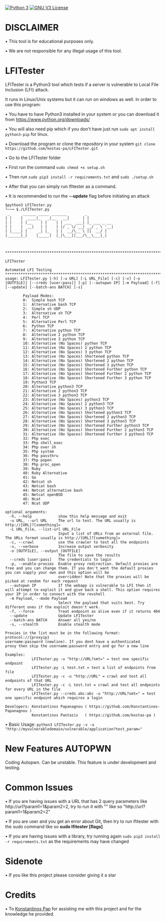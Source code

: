 [![Python 3](https://img.shields.io/badge/Python-3-blue.svg)](https://www.python.org/downloads/)
[![GNU V3 License](https://img.shields.io/badge/License-GNUV3-red.svg)](LICENSE)

# DISCLAIMER
• This tool is for educational purposes only.

• We are not responsible for any illegal usage of this tool.



# LFITester

LFITester is a Python3 tool which tests if a server is vulnerable to Local File Inclusion (LFI) attack.

It runs in Linux/Unix systems but it can run on windows as well. In order to use this program:

• You have to have Python3 installed in your system or you can download it from https://www.python.org/downloads/

• You will also need pip which if you don't have just run ```sudo apt install python3-pip``` for linux.

• Download the program or clone the repository in your system `git clone https://github.com/kostas-pa/LFITester.git`

• Go to the LFITester folder

• First run the command ```sudo chmod +x setup.sh```

• Then run ```sudo pip3 install -r requirements.txt``` and ```sudo ./setup.sh```

• After that you can simply run lfitester as a command.

• It is recommended to run the **--update** flag before initiating an attack 

```
$python3 LFITester.py 
└──╼ $./LFITester.py 
 _      ______ _____ _______        _            
| |    |  ____|_   _|__   __|      | |           
| |    | |__    | |    | | ___  ___| |_ ___ _ __ 
| |    |  __|   | |    | |/ _ \/ __| __/ _ \ '__|
| |____| |     _| |_   | |  __/\__ \ ||  __/ |   
|______|_|    |_____|  |_|\___||___/\__\___|_|   
                                                 
                                                 

**********************************************************************************************************************************************************************************************
                                                                                          LFITester
                                                                                    Automated LFI Testing
**********************************************************************************************************************************************************************************************
usage: LFITester.py [-h] [-u URL] [-L URL_File] [-c] [-v] [-o [OUTFILE]] [--creds [user:pass]] [-p] [--autopwn IP] [-m Payload] [-f] [--update] [--batch-ans BATCH] [-s]

        Payload Modes:
        0:  Simple bash TCP
        1:  Alternative bash TCP
        2:  Simple sh UDP
        3:  Alternative sh TCP
        4:  Perl TCP
        5:  Alternative Perl TCP
        6:  Python TCP
        7:  Alternative python TCP
        8:  Alternative 2 python TCP
        9:  Alternative 3 python TCP
        10: Alternative (No Spaces) python TCP
        11: Alternative (No Spaces) 2 python TCP
        12: Alternative (No Spaces) 3 python TCP
        13: Alternative (No Spaces) Shortened python TCP
        14: Alternative (No Spaces) Shortened 2 python TCP
        15: Alternative (No Spaces) Shortened 3 python TCP
        16: Alternative (No Spaces) Shortened Further python TCP
        17: Alternative (No Spaces) Shortened Further 2 python TCP
        18: Alternative (No Spaces) Shortened Further 3 python TCP
        19: Python3 TCP
        20: Alternative python3 TCP
        21: Alternative 2 python3 TCP
        22: Alternative 3 python3 TCP
        23: Alternative (No Spaces) python3 TCP
        24: Alternative (No Spaces) 2 python3 TCP
        25: Alternative (No Spaces) 3 python3 TCP
        26: Alternative (No Spaces) Shortened python3 TCP
        27: Alternative (No Spaces) Shortened 2 python3 TCP
        28: Alternative (No Spaces) Shortened 3 python3 TCP
        29: Alternative (No Spaces) Shortened Further python3 TCP
        30: Alternative (No Spaces) Shortened Further 2 python3 TCP
        31: Alternative (No Spaces) Shortened Further 3 python3 TCP
        32: Php exec
        33: Php shell_exec
        34: Php over sh
        35: Php system
        36: Php passthru
        37: Php popen
        38: Php proc_open
        39: Ruby
        40: Ruby Alternative
        41: Go
        42: Netcat sh
        43: Netcat bash
        44: Netcat alternative bash
        45: Netcat openBSD
        46: Ncat
        47: Ncat UDP 

optional arguments:
  -h, --help            show this help message and exit
  -u URL, --url URL     The url to test. The URL usually is http://[URL]?[something]=
  -L URL_File, --list-url URL_File
                        Input a list of URLs from an external file. The URLs format usually is http://[URL]?[something]=
  -c, --crawl           use the crawler to test all the endpoints
  -v, --verbose         Increase output verbosity
  -o [OUTFILE], --output [OUTFILE]
                        The file to save the results
  --creds [user:pass]   The credentials to login
  -p, --enable-proxies  Enable proxy redirection. Default proxies are free and you can change them. If you don't want the default proxies you can supply your own and this option will be
                        overridden! Note that the proxies will be picked at random for each request
  --autopwn IP          If the webapp is vulnerable to LFI then it will attempt to exploit it and give back a shell. This option requires your IP in order to connect with the revshell
  -m Payload, --mode Payload
                        Select the payload that suits best. Try different ones if the exploit doesn't work.
  -f, --force           Treat endpoint as alive even if it returns 404
  --update              Update LFITester
  --batch-ans BATCH     Answer all yes/no
  -s, --stealth         Enable stealth mode

Proxies in the list must be in the following format: protocol://{proxyip} 
username:password (newline). If you dont have a authenticated 
proxy then skip the username:password entry and go for a new line

Examples: 
            LFITester.py -u "http://URL?smt=" = test one specific endpoint
            LFITester.py -L test.txt = test a list of endpoints from file
            LFITester.py -c -u "http://URL" = crawl and test all endpoints of that URL
            LFITester.py -c -L test.txt = crawl and test all endpoints for every URL in the file
            LFITester.py --creds abc:abc -u "http://URL?smt=" = test one specific endpoint which requires a login

Developers: Konstantinos Papanagnou ( https://github.com/Konstantinos-Papanagnou )
            Konstantinos Pantazis   ( https://github.com/kostas-pa )

```

• Basic Usage: `python3 LFITester.py -v -u "http://myvulnerabledomain/vulnerable/application?test_param="`

# New Features AUTOPWN
Coding Autopwn. Can be unstable. This feature is under development and testing.

# Common Issues
• If you are having issues with a URL that has 2 query parameters like http://url?param1=1&param2=2, try to run it with "" like so "http://url?param1=1&param2=2"

• If you are user and you get an error about Git, then try to run lfitester with the sudo command like so **sudo lfitester [flags]**

• If you are having issues with a library, try running again ```sudo pip3 install -r requirements.txt``` as the requirements may have changed

# Sidenote
• If you like this project please consider giving it a star

# Credits
• To [Konstantinos Pap](https://github.com/Konstantinos-Papanagnou) for assisting me with this project and for the knowledge he provided.
